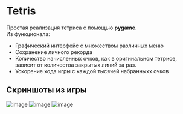 # Tetris
Простая реализация тетриса с помощью **pygame**. \
Из функционала:
* Графический интерфейс с множеством различных меню
* Сохранение личного рекорда
* Количество начисленных очков, как в оригинальном тетрисе, зависит от количества закрытых линий за раз.
* Ускорение хода игры с каждой тысячей набранныхх очков
## Скриншоты из игры
![image](https://github.com/aspasswrd/python_projects_sem1/assets/131536775/7f9bd272-874b-418b-953a-14d37ce5fbd3)
![image](https://github.com/aspasswrd/python_projects_sem1/assets/131536775/10ee5f45-20fe-47f8-8814-0caf2d4d8efc)
![image](https://github.com/aspasswrd/python_projects_sem1/assets/131536775/5a277bae-a82d-435f-aedd-282667bf2b29)
